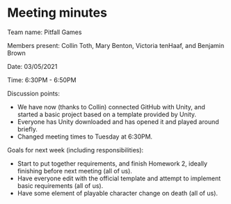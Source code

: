 # Meeting minutes

Team name: Pitfall Games

Members present: Collin Toth, Mary Benton, Victoria tenHaaf, and Benjamin Brown

Date: 03/05/2021

Time: 6:30PM - 6:50PM

Discussion points:

* We have now (thanks to Collin) connected GitHub with Unity, and started a basic project based on a template provided by Unity.
* Everyone has Unity downloaded and has opened it and played around briefly. 
* Changed meeting times to Tuesday at 6:30PM.

Goals for next week (including responsibilities):

* Start to put together requirements, and finish Homework 2, ideally finishing before next meeting (all of us).
* Have everyone edit with the official template and attempt to implement basic requirements (all of us).
* Have some element of playable character change on death (all of us).
